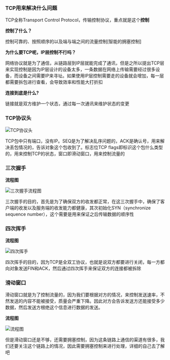 ### TCP用来解决什么问题

TCP全称Transport Control Protocol，传输控制协议，重点就是这个**控制**

**控制了什么？**

控制可靠的、按照顺序的以及端与端之间的流量控制[智能的拥塞控制]

**为什么要TCP呢，IP层控制不行吗？**

网络协议就是为了通信，从链路层到IP层就能完成了通讯，但是之所以提出TCP层来实现控制是因为IP层设计的设备太多，一条数据在网络上传输需要经过很多设备，而设备之间需要IP来寻址。如果使用IP层控制需要走的设备就会增加，每一层都需要拆包进行查看，会导致效率和性能大打折扣

**连接到底是什么?**

链接就是双方维护一个状态，通过每一次通讯来维护状态的变更

### TCP协议头

![TCP协议头](https://pic2.zhimg.com/80/v2-d9934530c6c334f500cbb92bdefb3b2d_1440w.jpg)

TCP包中只有端口，没有IP。SEQ是为了解决乱序问题的，ACK是确认号，用来解决丢包情况的，告诉对象这个包收到了。标志位TCP flags即标识这个包什么类型的，用来控制TCP的状态，窗口即滑动窗口，用来控制流量的

### 三次握手

**流程图**

![三次握手流程图](https://pic4.zhimg.com/80/v2-245aae771ceef4457f8f2892f4ba8e13_1440w.jpg)

三次握手的目的，首先是为了确保双方的收发都正常，在这三次握手中，确保了客户端的收发以及服务端的收发能力都健康，其次初始化SYN（synchronize sequence number），这个需要是用来保证之后传输数据的顺序性

### 四次挥手

**流程图**

![四次挥手](https://pic1.zhimg.com/80/v2-0edf1401d68dd9dce9006ffe72462a94_1440w.jpg)

四次挥手的目的，因为TCP是全双工协议，也就是说双方都要进行关闭，每一方都向对象发送FIN和ACK，然后通过四次挥手来保证双方的连接都被拆除


### 滑动窗口

滑动窗口就是为了控制流量的，因为我们要根据对方的情况，来控制发送速率，不然发送的内容不能被接受，质量会严重下降。因此对方会告诉发送方还能接受多少数据，然后发送方根绝这个信息进行数据的发送。

**流程图**

![流程图](https://pic2.zhimg.com/80/v2-1e0d716392fb210ae73513fcae106475_1440w.jpg)

但是滑动窗口还是不够，还需要拥塞控制，因为这条链路上通信的渠道有很多，我们还要关注这个链路上的情况，因此需要拥塞控制来进行处理，详细的自己去了解吧